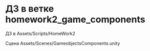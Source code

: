 # ДЗ в ветке homework2_game_components


ДЗ в Assets/Scripts/HomeWork2

Сцена Assets/Scenes/GameobjectsComponents.unity

